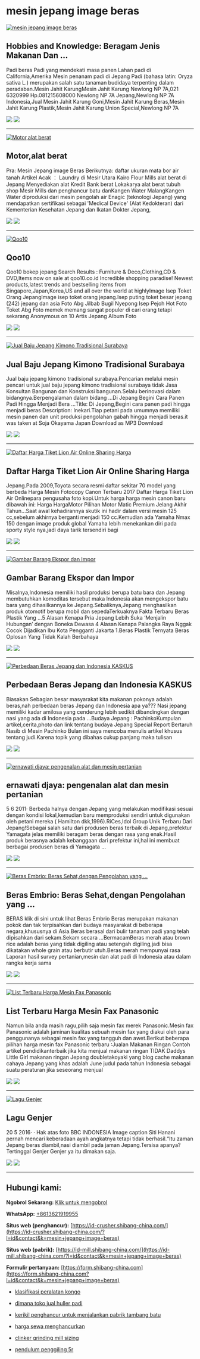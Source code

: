 # mesin jepang image beras

<a href="https://swt.shibang-china.com/?l=id&img&k=mesin+jepang+image+beras" target="_blank">![mesin jepang image beras](http://static.shibang-china.com/all-800x300/1125.jpg)</a>

## Hobbies and Knowledge: Beragam Jenis Makanan Dan …
Padi beras Padi yang mendekati masa panen Lahan padi di California,Amerika Mesin penanam padi di Jepang Padi (bahasa latin: Oryza sativa L.) merupakan salah satu tanaman budidaya terpenting dalam peradaban.Mesin Jahit KarungMesin Jahit Karung Newlong NP 7A,021 6320999 Hp.081215608000 Newlong NP 7A Jepang,Newlong NP 7A Indonesia,Jual Mesin Jahit Karung Goni,Mesin Jahit Karung Beras,Mesin Jahit Karung Plastik,Mesin Jahit Karung Union Special,Newlong NP 7A


<a href="https://whatsapp.shibangsoft.com/WhatsApp.php" target="_blank" title="WhatsApp">![](http://static.shibang-china.com/icon/whatsapp.png)</a> <a href="https://swt.shibang-china.com/?l=id&icon&k=mesin+jepang+image+beras" target="_blank">![](http://static.shibang-china.com/icon/chat-id.png)</a>

---

<a href="https://swt.shibang-china.com/?l=id&img&k=mesin+jepang+image+beras" target="_blank">![Motor,alat berat](http://static.shibang-china.com/all-800x300/1381.jpg)</a>

## Motor,alat berat
Pra: Mesin Jepang image Beras Berikutnya: daftar ukuran mata bor air tanah Artikel Acak ： Laundry di Mesir Utara Kairo Flour Mills alat berat di Jepang Menyediakan alat Kredit Bank berat Lokakarya alat berat tubuh shop Mesir Mills dan penghancur batu danKangen Water MalangKangen Water diproduksi dari mesin pengolah air Enagic (teknologi Jepang) yang mendapatkan sertifikasi sebagai 'Medical Device' (Alat Kedokteran) dari Kementerian Kesehatan Jepang dan Ikatan Dokter Jepang,


<a href="https://whatsapp.shibangsoft.com/WhatsApp.php" target="_blank" title="WhatsApp">![](http://static.shibang-china.com/icon/whatsapp.png)</a> <a href="https://swt.shibang-china.com/?l=id&icon&k=mesin+jepang+image+beras" target="_blank">![](http://static.shibang-china.com/icon/chat-id.png)</a>

---

<a href="https://swt.shibang-china.com/?l=id&img&k=mesin+jepang+image+beras" target="_blank">![Qoo10](http://static.shibang-china.com/all-800x300/300.jpg)</a>

## Qoo10
Qoo10 bokep jepang Search Results : Furniture & Deco,Clothing,CD & DVD,Items now on sale at qoo10.co.id Incredible shopping paradise! Newest products,latest trends and bestselling items from Singapore,Japan,Korea,US and all over the world at highlyImage Isep Toket Orang JepangImage isep toket orang jepang.Isep puting toket besar jepang (242) jepang dan asia Foto Abg Jilbab Bugil Nyepong Isep Pejoh Hot Foto Toket Abg Foto memek memang sangat populer di cari orang tetapi sekarang Anonymous on 10 Artis Jepang Album Foto


<a href="https://whatsapp.shibangsoft.com/WhatsApp.php" target="_blank" title="WhatsApp">![](http://static.shibang-china.com/icon/whatsapp.png)</a> <a href="https://swt.shibang-china.com/?l=id&icon&k=mesin+jepang+image+beras" target="_blank">![](http://static.shibang-china.com/icon/chat-id.png)</a>

---

<a href="https://swt.shibang-china.com/?l=id&img&k=mesin+jepang+image+beras" target="_blank">![Jual Baju Jepang Kimono Tradisional Surabaya](http://static.shibang-china.com/all-800x300/519.jpg)</a>

## Jual Baju Jepang Kimono Tradisional Surabaya
Jual baju jepang kimono tradisional surabaya.Pencarian melalui mesin pencari untuk jual baju jepang kimono tradisional surabaya tidak Jasa Konsultan Bangunan dan Konstruksi bangunan.Selalu berinovasi dalam bidangnya.Berpengalaman dalam bidang …Di Jepang Begini Cara Panen Padi Hingga Menjadi Bera …Title: Di Jepang,Begini cara panen padi hingga menjadi beras Description: Inekari.Tiap petani pada umumnya memiliki mesin panen dan unit produksi pengolahan gabah hingga menjadi beras.it was taken at Soja Okayama Japan Download as MP3 Download


<a href="https://whatsapp.shibangsoft.com/WhatsApp.php" target="_blank" title="WhatsApp">![](http://static.shibang-china.com/icon/whatsapp.png)</a> <a href="https://swt.shibang-china.com/?l=id&icon&k=mesin+jepang+image+beras" target="_blank">![](http://static.shibang-china.com/icon/chat-id.png)</a>

---

<a href="https://swt.shibang-china.com/?l=id&img&k=mesin+jepang+image+beras" target="_blank">![Daftar Harga Tiket Lion Air Online Sharing Harga](http://static.shibang-china.com/all-800x300/964.jpg)</a>

## Daftar Harga Tiket Lion Air Online Sharing Harga
Jepang.Pada 2009,Toyota secara resmi daftar sekitar 70 model yang berbeda Harga Mesin Fotocopy Canon Terbaru 2017 Daftar Harga Tiket Lion Air Onlinepara pengusaha foto kopi.Untuk harga harga mesin canon baru dibawah ini: Harga HargaMotor Pilihan Motor Matic Premium Jelang Akhir Tahun…Saat awal kehadirannya skutik ini hadir dalam versi mesin 125 cc,sebelum akhirnya berganti menjadi 150 cc.Kemudian ada Yamaha Nmax 150 dengan image produk global Yamaha lebih menekankan diri pada sporty style nya,jadi daya tarik tersendiri bagi


<a href="https://whatsapp.shibangsoft.com/WhatsApp.php" target="_blank" title="WhatsApp">![](http://static.shibang-china.com/icon/whatsapp.png)</a> <a href="https://swt.shibang-china.com/?l=id&icon&k=mesin+jepang+image+beras" target="_blank">![](http://static.shibang-china.com/icon/chat-id.png)</a>

---

<a href="https://swt.shibang-china.com/?l=id&img&k=mesin+jepang+image+beras" target="_blank">![Gambar Barang Ekspor dan Impor](http://static.shibang-china.com/all-800x300/340.jpg)</a>

## Gambar Barang Ekspor dan Impor
Misalnya,Indonesia memiliki hasil produksi berupa batu bara dan Jepang membutuhkan komoditas tersebut maka Indonesia akan mengekspor batu bara yang dihasilkannya ke Jepang.Sebaliknya,Jepang menghasilkan produk otomotif berupa mobil dan sepedaTerkuaknya Fakta Terbaru Beras Plastik Yang …5 Alasan Kenapa Pria Jepang Lebih Suka ‘Menjalin Hubungan’ dengan Boneka Dewasa 4 Alasan Kenapa Palangka Raya Nggak Cocok Dijadikan Ibu Kota Pengganti Jakarta 1.Beras Plastik Ternyata Beras Oplosan Yang Tidak Kalah Berbahaya


<a href="https://whatsapp.shibangsoft.com/WhatsApp.php" target="_blank" title="WhatsApp">![](http://static.shibang-china.com/icon/whatsapp.png)</a> <a href="https://swt.shibang-china.com/?l=id&icon&k=mesin+jepang+image+beras" target="_blank">![](http://static.shibang-china.com/icon/chat-id.png)</a>

---

<a href="https://swt.shibang-china.com/?l=id&img&k=mesin+jepang+image+beras" target="_blank">![Perbedaan Beras Jepang dan Indonesia KASKUS](http://static.shibang-china.com/all-800x300/228.jpg)</a>

## Perbedaan Beras Jepang dan Indonesia KASKUS
Biasakan Sebagian besar masyarakat kita makanan pokonya adalah beras,nah perbedaan beras Jepang dan Indonesia apa ya??? Nasi jepang memiliki kadar amilosa yang cenderung lebih sedikit dibandingkan dengan nasi yang ada di Indonesia pada …Budaya Jepang : PachinkoKumpulan artikel,cerita,photo dan link tentang budaya Jepang Special Report Bertaruh Nasib di Mesin Pachinko Bulan ini saya mencoba menulis artikel khusus tentang judi.Karena topik yang dibahas cukup panjang maka tulisan


<a href="https://whatsapp.shibangsoft.com/WhatsApp.php" target="_blank" title="WhatsApp">![](http://static.shibang-china.com/icon/whatsapp.png)</a> <a href="https://swt.shibang-china.com/?l=id&icon&k=mesin+jepang+image+beras" target="_blank">![](http://static.shibang-china.com/icon/chat-id.png)</a>

---

<a href="https://swt.shibang-china.com/?l=id&img&k=mesin+jepang+image+beras" target="_blank">![ernawati djaya: pengenalan alat dan mesin pertanian](http://static.shibang-china.com/all-800x300/1058.jpg)</a>

## ernawati djaya: pengenalan alat dan mesin pertanian
5 6 2011· Berbeda halnya dengan Jepang yang melakukan modifikasi sesuai dengan kondisi lokal,kemudian baru memproduksi sendiri untuk digunakan oleh petani mereka ( Hamilton dkk,1996).RiCes,Idol Group Unik Terbaru Dari Jepang!Sebagai salah satu dari produsen beras terbaik di Jepang,prefektur Yamagata jelas memiliki beragam beras dengan rasa yang enak.Hasil produk berasnya adalah kebanggaan dari prefektur ini,hal ini membuat berbagai produsen beras di Yamagata …


<a href="https://whatsapp.shibangsoft.com/WhatsApp.php" target="_blank" title="WhatsApp">![](http://static.shibang-china.com/icon/whatsapp.png)</a> <a href="https://swt.shibang-china.com/?l=id&icon&k=mesin+jepang+image+beras" target="_blank">![](http://static.shibang-china.com/icon/chat-id.png)</a>

---

<a href="https://swt.shibang-china.com/?l=id&img&k=mesin+jepang+image+beras" target="_blank">![Beras Embrio: Beras Sehat,dengan Pengolahan yang …](http://static.shibang-china.com/all-800x300/832.jpg)</a>

## Beras Embrio: Beras Sehat,dengan Pengolahan yang …
BERAS klik di sini untuk lihat Beras Embrio Beras merupakan makanan pokok dan tak terpisahkan dari budaya masyarakat di beberapa negara,khususnya di Asia.Beras berasal dari bulir tanaman padi yang telah dipisahkan dari sekam.Sekam secara …BermacamBeras merah atau brown rice adalah beras yang tidak digiling atau setengah digiling,jadi bisa dikatakan whole grain atau berbutir utuh.Beras merah mempunyai rasa Laporan hasil survey pertanian,mesin dan alat padi di Indonesia atau dalam rangka kerja sama


<a href="https://whatsapp.shibangsoft.com/WhatsApp.php" target="_blank" title="WhatsApp">![](http://static.shibang-china.com/icon/whatsapp.png)</a> <a href="https://swt.shibang-china.com/?l=id&icon&k=mesin+jepang+image+beras" target="_blank">![](http://static.shibang-china.com/icon/chat-id.png)</a>

---

<a href="https://swt.shibang-china.com/?l=id&img&k=mesin+jepang+image+beras" target="_blank">![List Terbaru Harga Mesin Fax Panasonic](http://static.shibang-china.com/all-800x300/15.jpg)</a>

## List Terbaru Harga Mesin Fax Panasonic
Namun bila anda masih ragu,pilih saja mesin fax merek Panasonic.Mesin fax Panasonic adalah jaminan kualitas sebuah mesin fax yang diakui oleh para penggunanya sebagai mesin fax yang tangguh dan awet.Berikut beberapa pilihan harga mesin fax Panasonic terbaru :Jualan Makanan Ringan Contoh artikel pendidikanterbaik jika kita menjual makanan ringan TIDAK Daddys Little Girl makanan ringan Jepang doubletakoyaki yang blog cache makanan cahaya Jepang yang khas adalah June judul pada tahun Indonesia sebagai suatu peraturan jika seseorang menjual


<a href="https://whatsapp.shibangsoft.com/WhatsApp.php" target="_blank" title="WhatsApp">![](http://static.shibang-china.com/icon/whatsapp.png)</a> <a href="https://swt.shibang-china.com/?l=id&icon&k=mesin+jepang+image+beras" target="_blank">![](http://static.shibang-china.com/icon/chat-id.png)</a>

---

<a href="https://swt.shibang-china.com/?l=id&img&k=mesin+jepang+image+beras" target="_blank">![Lagu Genjer](http://static.shibang-china.com/all-800x300/555.jpg)</a>

## Lagu Genjer
20 5 2016· · Hak atas foto BBC INDONESIA Image caption Siti Hanani pernah mencari keberadaan ayah angkatnya tetapi tidak berhasil.“Itu zaman Jepang beras diambil,nasi diambil pada jaman Jepang.Tersisa apanya? Tertinggal Genjer Genjer ya itu dimakan saja.

<a href="https://whatsapp.shibangsoft.com/WhatsApp.php" target="_blank" title="WhatsApp">![](http://static.shibang-china.com/icon/whatsapp.png)</a> <a href="https://swt.shibang-china.com/?l=id&icon&k=mesin+jepang+image+beras" target="_blank">![](http://static.shibang-china.com/icon/chat-id.png)</a>

---
## Hubungi kami:

**Ngobrol Sekarang:** [Klik untuk mengobrol](https://swt.shibang-china.com?l=id&contact&k=mesin+jepang+image+beras)

**WhatsApp:**  [+8613621919955](https://whatsapp.shibangsoft.com/WhatsApp.php)

**Situs web (penghancur):** [https://id-crusher.shibang-china.com/](https://id-crusher.shibang-china.com/?l=id&contact&k=mesin+jepang+image+beras)

**Situs web (pabrik):** [https://id-mill.shibang-china.com/](https://id-mill.shibang-china.com/?l=id&contact&k=mesin+jepang+image+beras)

**Formulir pertanyaan:** [https://form.shibang-china.com](https://form.shibang-china.com?l=id&contact&k=mesin+jepang+image+beras)

* [klasifikasi peralatan kongo](../26/klasifikasi%20peralatan%20kongo.md)

* [dimana toko jual huller padi](../21/dimana%20toko%20jual%20huller%20padi.md)

* [kerikil penghancur untuk menjalankan pabrik tambang batu](../21/kerikil%20penghancur%20untuk%20menjalankan%20pabrik%20tambang%20batu.md)

* [harga sewa menghancurkan](../29/harga%20sewa%20menghancurkan.md)

* [clinker grinding mill sizing](../19/clinker%20grinding%20mill%20sizing.md)

* [pendulum penggiling 5r](../27/pendulum%20penggiling%205r.md)